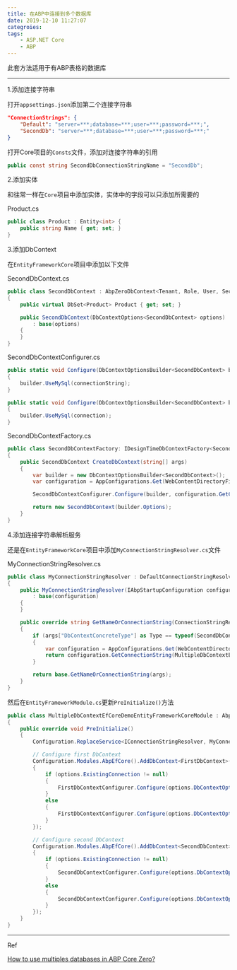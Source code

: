 ```yaml
---
title: 在ABP中连接到多个数据库
date: 2019-12-10 11:27:07
categroies: 
tags:
    - ASP.NET Core
    - ABP
---
```


此套方法适用于有ABP表格的数据库<!-- more -->

---

1.添加连接字符串

打开`appsettings.json`添加第二个连接字符串

```json
"ConnectionStrings": {
    "Default": "server=***;database=***;user=***;password=***;",
    "SecondDb": "server=***;database=***;user=***;password=***;"
}
```

打开Core项目的`Consts`文件，添加对连接字符串的引用

```csharp
public const string SecondDbConnectionStringName = "SecondDb";
```

2.添加实体

和往常一样在`Core`项目中添加实体，实体中的字段可以只添加所需要的

Product.cs

```csharp
public class Product : Entity<int> {
    public string Name { get; set; }
}
```

3.添加DbContext

在`EntityFrameworkCore`项目中添加以下文件

SecondDbContext.cs

```csharp
public class SecondDbContext : AbpZeroDbContext<Tenant, Role, User, SecondDbContext>
{
    public virtual DbSet<Product> Product { get; set; }

    public SecondDbContext(DbContextOptions<SecondDbContext> options)
        : base(options)
    {
    }
}
```

SecondDbContextConfigurer.cs

```csharp
public static void Configure(DbContextOptionsBuilder<SecondDbContext> builder, string connectionString)
{
    builder.UseMySql(connectionString);
}

public static void Configure(DbContextOptionsBuilder<SecondDbContext> builder, DbConnection connection)
{
    builder.UseMySql(connection);
}
```

SecondDbContextFactory.cs

```csharp
public class SecondDbContextFactory: IDesignTimeDbContextFactory<SecondDbContext>
{
    public SecondDbContext CreateDbContext(string[] args)
    {
        var builder = new DbContextOptionsBuilder<SecondDbContext>();
        var configuration = AppConfigurations.Get(WebContentDirectoryFinder.CalculateContentRootFolder());

        SecondDbContextConfigurer.Configure(builder, configuration.GetConnectionString(Consts.SecondDbConnectionStringName));

        return new SecondDbContext(builder.Options);
    }
}
```

4.添加连接字符串解析服务

还是在`EntityFrameworkCore`项目中添加`MyConnectionStringResolver.cs`文件

MyConnectionStringResolver.cs

```csharp
public class MyConnectionStringResolver : DefaultConnectionStringResolver
{
    public MyConnectionStringResolver(IAbpStartupConfiguration configuration) 
        : base(configuration)
    {
    }

    public override string GetNameOrConnectionString(ConnectionStringResolveArgs args)
    {
        if (args["DbContextConcreteType"] as Type == typeof(SecondDbContext))
        {
            var configuration = AppConfigurations.Get(WebContentDirectoryFinder.CalculateContentRootFolder());
            return configuration.GetConnectionString(MultipleDbContextEfCoreDemoConsts.SecondDbConnectionStringName);
        }

        return base.GetNameOrConnectionString(args);
    }
}
```

然后在`EntityFrameworkModule.cs`更新`PreInitialize()`方法

```csharp
public class MultipleDbContextEfCoreDemoEntityFrameworkCoreModule : AbpModule
{
    public override void PreInitialize()
    {
        Configuration.ReplaceService<IConnectionStringResolver, MyConnectionStringResolver>();

        // Configure first DbContext
        Configuration.Modules.AbpEfCore().AddDbContext<FirstDbContext>(options =>
        {
            if (options.ExistingConnection != null)
            {
                FirstDbContextConfigurer.Configure(options.DbContextOptions, options.ExistingConnection);
            }
            else
            {
                FirstDbContextConfigurer.Configure(options.DbContextOptions, options.ConnectionString);
            }
        });

        // Configure second DbContext
        Configuration.Modules.AbpEfCore().AddDbContext<SecondDbContext>(options =>
        {
            if (options.ExistingConnection != null)
            {
                SecondDbContextConfigurer.Configure(options.DbContextOptions, options.ExistingConnection);
            }
            else
            {
                SecondDbContextConfigurer.Configure(options.DbContextOptions, options.ConnectionString);
            }
        });
    }
}
```
---

Ref

[How to use multiples databases in ABP Core Zero?](https://stackoverflow.com/questions/49243891/how-to-use-multiples-databases-in-abp-core-zero)